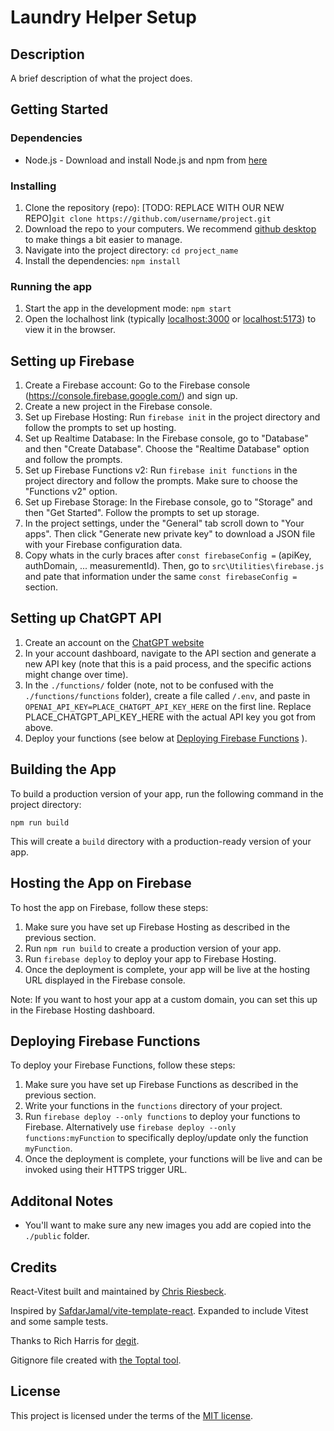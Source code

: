 # Laundry Helper Setup

## Description

A brief description of what the project does.

## Getting Started

### Dependencies

* Node.js - Download and install Node.js and npm from [here](https://nodejs.org/en/download/)

### Installing

1. Clone the repository (repo): [TODO: REPLACE WITH OUR NEW REPO]`git clone https://github.com/username/project.git`
2. Download the repo to your computers. We recommend [github desktop](https://desktop.github.com/) to make things a bit easier to manage.
2. Navigate into the project directory: `cd project_name`
3. Install the dependencies: `npm install`

### Running the app

1. Start the app in the development mode: `npm start`
2. Open the lochalhost link (typically [localhost:3000](http://localhost:3000) or [localhost:5173](http://localhost:5173)) to view it in the browser.

## Setting up Firebase

1. Create a Firebase account: Go to the Firebase console (https://console.firebase.google.com/) and sign up.
2. Create a new project in the Firebase console.
3. Set up Firebase Hosting: Run `firebase init` in the project directory and follow the prompts to set up hosting.
4. Set up Realtime Database: In the Firebase console, go to "Database" and then "Create Database". Choose the "Realtime Database" option and follow the prompts.
5. Set up Firebase Functions v2: Run `firebase init functions` in the project directory and follow the prompts. Make sure to choose the "Functions v2" option.
6. Set up Firebase Storage: In the Firebase console, go to "Storage" and then "Get Started". Follow the prompts to set up storage.
7. In the project settings, under the "General" tab scroll down to "Your apps". Then click "Generate new private key" to download a JSON file with your Firebase configuration data.
8. Copy whats in the curly braces after `const firebaseConfig =` (apiKey, authDomain, ... measurementId). Then, go to `src\Utilities\firebase.js` and pate that information under the same `const firebaseConfig =` section.

## Setting up ChatGPT API

1. Create an account on the [ChatGPT website](https://chatgpt.com/)
2. In your account dashboard, navigate to the API section and generate a new API key (note that this is a paid process, and the specific actions might change over time).
3. In the `./functions/` folder (note, not to be confused with the `./functions/functions` folder), create a file called `/.env`, and paste in `OPENAI_API_KEY=PLACE_CHATGPT_API_KEY_HERE` on the first line. Replace PLACE_CHATGPT_API_KEY_HERE with the actual API key you got from above.
4. Deploy your functions (see below at [Deploying Firebase Functions](#deploying-firebase-functions) ).

## Building the App

To build a production version of your app, run the following command in the project directory:
```
npm run build
```
This will create a `build` directory with a production-ready version of your app. 

## Hosting the App on Firebase

To host the app on Firebase, follow these steps:

1. Make sure you have set up Firebase Hosting as described in the previous section.
2. Run `npm run build` to create a production version of your app.
3. Run `firebase deploy` to deploy your app to Firebase Hosting.
4. Once the deployment is complete, your app will be live at the hosting URL displayed in the Firebase console.

Note: If you want to host your app at a custom domain, you can set this up in the Firebase Hosting dashboard.

## Deploying Firebase Functions

To deploy your Firebase Functions, follow these steps:

1. Make sure you have set up Firebase Functions as described in the previous section.
2. Write your functions in the `functions` directory of your project.
3. Run `firebase deploy --only functions` to deploy your functions to Firebase. Alternatively use `firebase deploy --only functions:myFunction` to specifically deploy/update only the function `myFunction`.
4. Once the deployment is complete, your functions will be live and can be invoked using their HTTPS trigger URL.


## Additonal Notes

- You'll  want to make sure any new images you add are copied into the `./public` folder.

## Credits

React-Vitest built and maintained by [Chris Riesbeck](https://github.com/criesbeck).

Inspired by [SafdarJamal/vite-template-react](https://github.com/SafdarJamal/vite-template-react).
Expanded to include Vitest and some sample tests.

Thanks to Rich Harris for [degit](https://www.npmjs.com/package/degit).

Gitignore file created with [the Toptal tool](https://www.toptal.com/developers/gitignore/api/react,firebase,visualstudiocode,macos,windows).


## License

This project is licensed under the terms of the [MIT license](./LICENSE).

